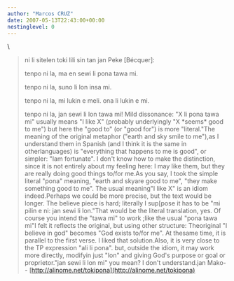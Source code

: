 ```yaml
---
author: "Marcos CRUZ"
date: 2007-05-13T22:43:00+00:00
nestinglevel: 0
---
```

\
> 
> ni li sitelen toki lili sin tan jan Peke \[Bécquer\]:
> 
>> 
> tenpo ni la, ma en sewi li pona tawa mi.
> 
> tenpo ni la, suno li lon insa mi.
> 
> tenpo ni la, mi lukin e meli. ona li lukin e mi.
> 
> tenpo ni la, jan sewi li lon tawa mi!
> Mild dissonance: "X li pona
> tawa mi" usually means "I like X"
> (probably underlyingly "X \*seems\* good to me") but here the
> "good to" (or "good for") is more "literal."The meaning of the original metaphor ("earth and sky smile to me"),as I understand them in Spanish (and I think it is the same in otherlanguages) is "everything that happens to me is good", or simpler: "Iam fortunate".
> I don't know how to make the distinction, since it
> is not entirely about my feeling here:
> I may like them, but they are really doing good things
> to/for me.As you say, I took the simple literal "pona" meaning, "earth and skyare good to me", "they make something good to me". The usual meaning"I like X" is an idiom indeed.Perhaps we could be more precise, but the text would be longer.
> The believe piece is hard; literally I sup\[pose it has to be
> "mi pilin e ni: jan sewi li lon."That would be the literal translation, yes.
> Of course you intend the "tawa mi" to work
> ;like the usual "pona tawa mi"I felt it reflects the original, but using other structure: Theoriginal "I believe in god" becomes "God exists to/for me". At thesame time, it is parallel to the first verse. I liked that solution.Also, it is very close to the TP expression "ali li pona".
> but, outside the idiom, it
> may work more directly, modifyin just "lon"
> and giving God's purpose or goal or proprietor."jan sewi li lon mi" you mean? I don't understand.jan Mako--
[http://alinome.net/tokipona](http://alinome.net/tokipona)
